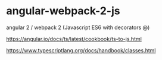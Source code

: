 # angular-webpack-2-js
angular 2 / webpack 2 (Javascript ES6 with decorators @)


https://angular.io/docs/ts/latest/cookbook/ts-to-js.html

https://www.typescriptlang.org/docs/handbook/classes.html

